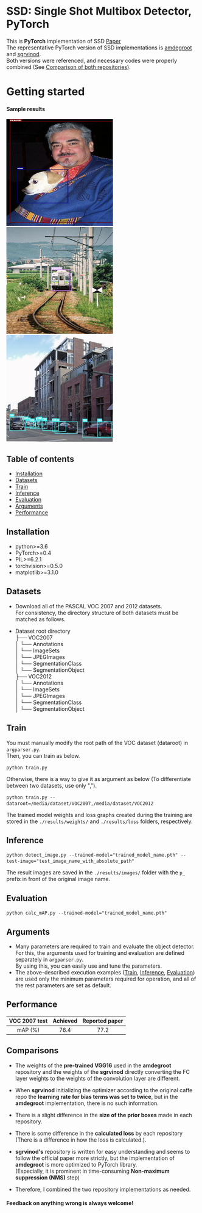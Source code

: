 # SSD: Single Shot Multibox Detector, PyTorch
This is **PyTorch** implementation of SSD [Paper](https://arxiv.org/pdf/1512.02325.pdf)  
The representative PyTorch version of SSD implementations is [amdegroot](https://github.com/amdegroot/ssd.pytorch) and [sgrvinod](https://github.com/sgrvinod/a-PyTorch-Tutorial-to-Object-Detection).  
Both versions were referenced, and necessary codes were properly combined (See [Comparison of both repositories](#Comparisons)).

# Getting started

#### Sample results
<img src=./results/images/p_000001.jpg width="280" height="280">  <img src=./results/images/p_000002.jpg width="280" height="280">  <img src=./results/images/p_000004.jpg width="280" height="280">

## Table of contents  
- [Installation](#Installation)  
- [Datasets](#Datasets)  
- [Train](#Train)  
- [Inference](#Inference)  
- [Evaluation](#Evaluation)  
- [Arguments](#Arguments)  
- [Performance](#Performance)  

## Installation
- python>=3.6
- PyTorch>=0.4
- PIL>=6.2.1
- torchvision>=0.5.0
- matplotlib>=3.1.0

## Datasets  
- Download all of the PASCAL VOC 2007 and 2012 datasets.  
For consistency, the directory structure of both datasets must be matched as follows.

- Dataset root directory  
├── VOC2007  
│   └── Annotations  
│   └── ImageSets  
│   └── JPEGImages  
│   └── SegmentationClass    
│   └── SegmentationObject  
├── VOC2012  
│   └── Annotations  
│   └── ImageSets  
│   └── JPEGImages  
│   └── SegmentationClass  
│   └── SegmentationObject  

## Train
You must manually modify the root path of the VOC dataset (dataroot) in ```argparser.py```.  
Then, you can train as below.
```  
python train.py  
```
Otherwise, there is a way to give it as argument as below (To differentiate between two datasets, use only ",").  
```
python train.py --dataroot=/media/dataset/VOC2007,/media/dataset/VOC2012  
```
The trained model weights and loss graphs created during the training are stored in the ```./results/weights/``` and ```./results/loss``` folders, respectively.  

## Inference
```
python detect_image.py --trained-model="trained_model_name.pth" --test-image="test_image_name_with_absolute_path" 
```
The result images are saved in the ```./results/images/``` folder with the ```p_``` prefix in front of the original image name.  

## Evaluation
```
python calc_mAP.py --trained-model="trained_model_name.pth"
```  

## Arguments
- Many parameters are required to train and evaluate the object detector.  
For this, the arguments used for training and evaluation are defined separately in ```argparser.py```.  
By using this, you can easily use and tune the parameters.  
- The above-described execution examples ([Train](#Train), [Inference](#Inference), [Evaluation](#Evaluation)) are used only the minimum parameters required for operation, and all of the rest parameters are set as default.  

## Performance  

|VOC 2007 test | Achieved | Reported paper |  
| :--------: | :------: | :--------: |  
| mAP (%)  | 76.4 | 77.2 |  


## Comparisons  
- The weights of the **pre-trained VGG16** used in the **amdegroot** repository and the weights of the **sgrvinod** directly converting the FC layer weights to the weights of the convolution layer are different.  
  
- When **sgrvinod** initializing the optimizer according to the original caffe repo the **learning rate for bias terms was set to twice**, but in the **amdegroot** implementation, there is no such information.  

- There is a slight difference in the **size of the prior boxes** made in each repository.

- There is some difference in the **calculated loss** by each repository (There is a difference in how the loss is calculated.).  

- **sgrvinod's** repository is written for easy understanding and seems to follow the official paper more strictly, but the implementation of **amdegroot** is more optimized to PyTorch library.  
(Especially, it is prominent in time-consuming **Non-maximum suppression (NMS)** step)

- Therefore, I combined the two repository implementations as needed.


#### Feedback on anything wrong is always welcome!
